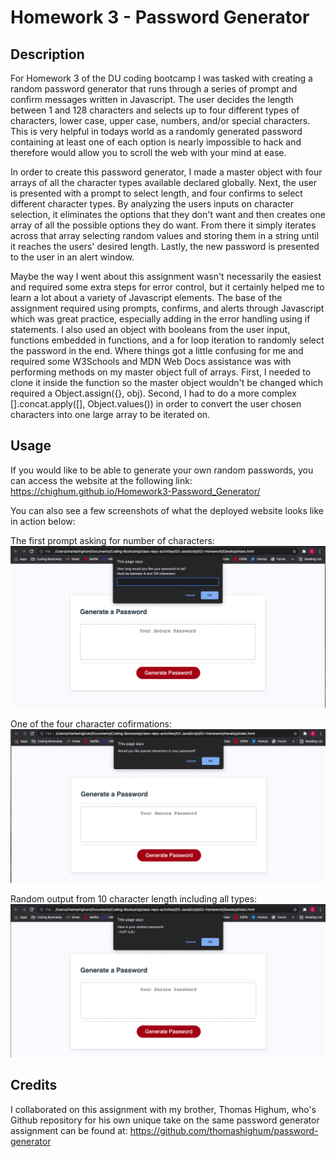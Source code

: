# Homework 3 - Password Generator

## Description

For Homework 3 of the DU coding bootcamp I was tasked with creating a random password generator that runs through a series of prompt and confirm messages written in Javascript. The user decides the length between 1 and 128 characters and selects up to four different types of characters, lower case, upper case, numbers, and/or special characters. This is very helpful in todays world as a randomly generated password containing at least one of each option is nearly impossible to hack and therefore would allow you to scroll the web with your mind at ease.

In order to create this password generator, I made a master object with four arrays of all the character types available declared globally. Next, the user is presented with a prompt to select length, and four confirms to select different character types. By analyzing the users inputs on character selection, it eliminates the options that they don't want and then creates one array of all the possible options they do want. From there it simply iterates across that array selecting random values and storing them in a string until it reaches the users' desired length. Lastly, the new password is presented to the user in an alert window.

Maybe the way I went about this assignment wasn't necessarily the easiest and required some extra steps for error control, but it certainly helped me to learn a lot about a variety of Javascript elements. The base of the assignment required using prompts, confirms, and alerts through Javascript which was great practice, especially adding in the error handling using if statements. I also used an object with booleans from the user input, functions embedded in functions, and a for loop iteration to randomly select the password in the end. Where things got a little confusing for me and required some W3Schools and MDN Web Docs assistance was with performing methods on my master object full of arrays. First, I needed to clone it inside the function so the master object wouldn't be changed which required a Object.assign({}, obj). Second, I had to do a more complex
[].concat.apply([], Object.values())
in order to convert the user chosen characters into one large array to be iterated on.

## Usage

If you would like to be able to generate your own random passwords, you can access the website at the following link: https://chighum.github.io/Homework3-Password_Generator/

You can also see a few screenshots of what the deployed website looks like in action below:

The first prompt asking for number of characters:
![First Prompt](assets/images/firstPrompt.png)

One of the four character cofirmations:
![Character Confirmation](assets/images/characterConfirm.png)

Random output from 10 character length including all types:
![Random Password](assets/images/randomPassword.png)

## Credits

I collaborated on this assignment with my brother, Thomas Highum, who's Github repository for his own unique take on the same password generator assignment can be found at: https://github.com/thomashighum/password-generator
